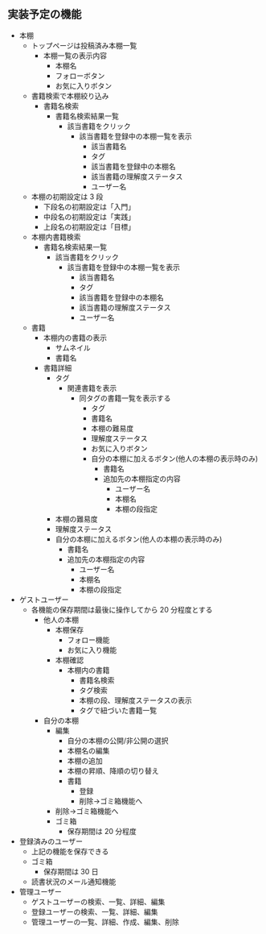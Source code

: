 ## 実装予定の機能

- 本棚
  - トップページは投稿済み本棚一覧
    - 本棚一覧の表示内容
      - 本棚名
      - フォローボタン
      - お気に入りボタン
  - 書籍検索で本棚絞り込み
    - 書籍名検索
      - 書籍名検索結果一覧
        - 該当書籍をクリック
          - 該当書籍を登録中の本棚一覧を表示
            - 該当書籍名
            - タグ
            - 該当書籍を登録中の本棚名
            - 該当書籍の理解度ステータス
            - ユーザー名
  - 本棚の初期設定は 3 段
    - 下段名の初期設定は「入門」
    - 中段名の初期設定は「実践」
    - 上段名の初期設定は「目標」
  - 本棚内書籍検索
    - 書籍名検索結果一覧
      - 該当書籍をクリック
        - 該当書籍を登録中の本棚一覧を表示
          - 該当書籍名
          - タグ
          - 該当書籍を登録中の本棚名
          - 該当書籍の理解度ステータス
          - ユーザー名
  - 書籍
    - 本棚内の書籍の表示
      - サムネイル
      - 書籍名
    - 書籍詳細
      - タグ
        - 関連書籍を表示
          - 同タグの書籍一覧を表示する
            - タグ
            - 書籍名
            - 本棚の難易度
            - 理解度ステータス
            - お気に入りボタン
            - 自分の本棚に加えるボタン(他人の本棚の表示時のみ)
              - 書籍名
              - 追加先の本棚指定の内容
                - ユーザー名
                - 本棚名
                - 本棚の段指定
      - 本棚の難易度
      - 理解度ステータス
      - 自分の本棚に加えるボタン(他人の本棚の表示時のみ)
        - 書籍名
        - 追加先の本棚指定の内容
          - ユーザー名
          - 本棚名
          - 本棚の段指定
- ゲストユーザー
  - 各機能の保存期間は最後に操作してから 20 分程度とする
    - 他人の本棚
      - 本棚保存
        - フォロー機能
        - お気に入り機能
      - 本棚確認
        - 本棚内の書籍
          - 書籍名検索
          - タグ検索
          - 本棚の段、理解度ステータスの表示
          - タグで紐づいた書籍一覧
    - 自分の本棚
      - 編集
        - 自分の本棚の公開/非公開の選択
        - 本棚名の編集
        - 本棚の追加
        - 本棚の昇順、降順の切り替え
        - 書籍
          - 登録
          - 削除->ゴミ箱機能へ
      - 削除->ゴミ箱機能へ
      - ゴミ箱
        - 保存期間は 20 分程度
- 登録済みのユーザー
  - 上記の機能を保存できる
  - ゴミ箱
    - 保存期間は 30 日
  - 読書状況のメール通知機能
- 管理ユーザー
  - ゲストユーザーの検索、一覧、詳細、編集
  - 登録ユーザーの検索、一覧、詳細、編集
  - 管理ユーザーの一覧、詳細、作成、編集、削除
